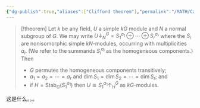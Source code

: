```yaml
---
{"dg-publish":true,"aliases":["Clifford theorem"],"permalink":"/MATH/Cards/Nodes/Clifford Theorem/","dgPassFrontmatter":true}
---
```



> [!theorem]
> Let $k$ be any field, $U$ a simple $k G$ module and $N$ a normal subgroup of $G$. We may write $U \downarrow_N^G=S_1^{a_1} \oplus \cdots \oplus S_r^{a_r}$ where the $S_i$ are nonisomorphic simple $k N$-modules, occurring with multiplicities $a_i$. (We refer to the summands $S_i^{a_i}$ as the homogeneous components.) Then
> - $G$ permutes the homogeneous components transitively;
> - $a_1=a_2=\cdots=a_r$ and $\operatorname{dim} S_1=\operatorname{dim} S_2=\cdots=\operatorname{dim} S_r$; and
> - if $H=\operatorname{Stab}_G\left(S_1^{a_1}\right)$ then $U \cong S_1^{a_1} \uparrow_H^G$ as $k G$-modules.

这是什么。。。
